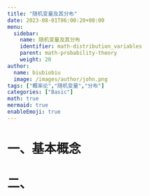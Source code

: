 ```yaml
---
title: "随机变量及其分布"
date: 2023-08-01T06:00:20+08:00
menu:
  sidebar:
    name: 随机变量及其分布
    identifier: math-distribution_variables
    parent: math-probability-theory
    weight: 20
author:
  name: biubiobiu
  image: /images/author/john.png
tags: ["概率论","随机变量","分布"]
categories: ["Basic"]
math: true
mermaid: true
enableEmoji: true
---
```


# 一、基本概念


# 二、

